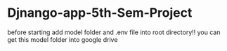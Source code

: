 # Djnango-app-5th-Sem-Project


before starting add model folder and .env file into root directory!! you can get this model folder into google drive 

